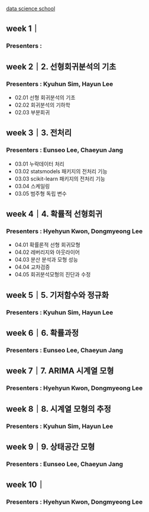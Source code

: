 [data science school](https://datascienceschool.net/view-notebook/9987e98ec60946c79a8a7f37cb7ae9cc/)

## week 1｜
### Presenters :

## week 2｜2. 선형회귀분석의 기초
### Presenters : Kyuhun Sim, Hayun Lee
- 02.01 선형 회귀분석의 기초
- 02.02 회귀분석의 기하학
- 02.03 부분회귀

## week 3｜3. 전처리
### Presenters : Eunseo Lee, Chaeyun Jang
- 03.01 누락데이터 처리
- 03.02 statsmodels 패키지의 전처리 기능
- 03.03 scikit-learn 패키지의 전처리 기능
- 03.04 스케일링
- 03.05 범주형 독립 변수


## week 4｜4. 확률적 선형회귀
### Presenters : Hyehyun Kwon, Dongmyeong Lee

- 04.01 확률론적 선형 회귀모형
- 04.02 레버리지와 아웃라이어
- 04.03 분산 분석과 모형 성능
- 04.04 교차검증
- 04.05 회귀분석모형의 진단과 수정

## week 5｜5. 기저함수와 정규화
### Presenters : Kyuhun Sim, Hayun Lee

## week 6｜6. 확률과정
### Presenters : Eunseo Lee, Chaeyun Jang

## week 7｜7. ARIMA 시계열 모형
### Presenters : Hyehyun Kwon, Dongmyeong Lee

## week 8｜8. 시계열 모형의 추정
### Presenters : Kyuhun Sim, Hayun Lee

## week 9｜9. 상태공간 모형
### Presenters : Eunseo Lee, Chaeyun Jang

## week 10｜
### Presenters : Hyehyun Kwon, Dongmyeong Lee

